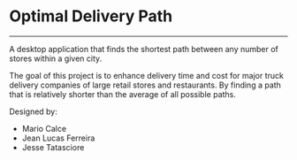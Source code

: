 <h1>Optimal Delivery Path</h1>
<hr>
A desktop application that finds the shortest path between any number of stores within a given city.

The goal of this project is to enhance delivery time and cost for major truck delivery companies of large
retail stores and restaurants. By finding a path that is relatively shorter than the
average of all possible paths.


Designed by:
<ul>

<li>Mario Calce</li>
<li>Jean Lucas Ferreira</li>
<li>Jesse Tatasciore</li>

</ul>
